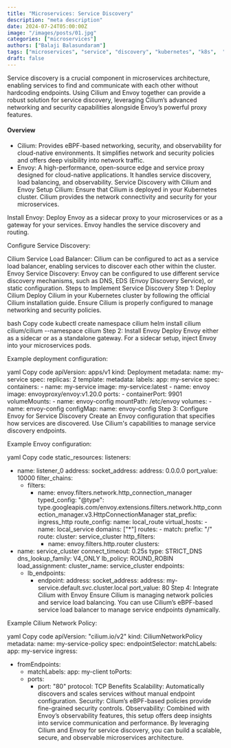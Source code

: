 ```yaml
---
title: "Microservices: Service Discovery"
description: "meta description"
date: 2024-07-24T05:00:00Z
image: "/images/posts/01.jpg"
categories: ["microservices"]
authors: ["Balaji Balasundaram"]
tags: ["microservices", "service", "discovery", "kubernetes", "k8s",  "k3s", ]
draft: false
---
```



Service discovery is a crucial component in microservices architecture, enabling services to find and communicate with each other without hardcoding endpoints. Using Cilium and Envoy together can provide a robust solution for service discovery, leveraging Cilium’s advanced networking and security capabilities alongside Envoy’s powerful proxy features.

#### Overview
- Cilium: Provides eBPF-based networking, security, and observability for cloud-native environments. It simplifies network and security policies and offers deep visibility into network traffic.
- Envoy: A high-performance, open-source edge and service proxy designed for cloud-native applications. It handles service discovery, load balancing, and observability.
Service Discovery with Cilium and Envoy
Setup Cilium: Ensure that Cilium is deployed in your Kubernetes cluster. Cilium provides the network connectivity and security for your microservices.

Install Envoy: Deploy Envoy as a sidecar proxy to your microservices or as a gateway for your services. Envoy handles the service discovery and routing.

Configure Service Discovery:

Cilium Service Load Balancer: Cilium can be configured to act as a service load balancer, enabling services to discover each other within the cluster.
Envoy Service Discovery: Envoy can be configured to use different service discovery mechanisms, such as DNS, EDS (Envoy Discovery Service), or static configuration.
Steps to Implement Service Discovery
Step 1: Deploy Cilium
Deploy Cilium in your Kubernetes cluster by following the official Cilium installation guide. Ensure Cilium is properly configured to manage networking and security policies.

bash
Copy code
kubectl create namespace cilium
helm install cilium cilium/cilium --namespace cilium
Step 2: Install Envoy
Deploy Envoy either as a sidecar or as a standalone gateway. For a sidecar setup, inject Envoy into your microservices pods.

Example deployment configuration:

yaml
Copy code
apiVersion: apps/v1
kind: Deployment
metadata:
  name: my-service
spec:
  replicas: 2
  template:
    metadata:
      labels:
        app: my-service
    spec:
      containers:
      - name: my-service
        image: my-service:latest
      - name: envoy
        image: envoyproxy/envoy:v1.20.0
        ports:
        - containerPort: 9901
        volumeMounts:
        - name: envoy-config
          mountPath: /etc/envoy
      volumes:
      - name: envoy-config
        configMap:
          name: envoy-config
Step 3: Configure Envoy for Service Discovery
Create an Envoy configuration that specifies how services are discovered. Use Cilium's capabilities to manage service discovery endpoints.

Example Envoy configuration:

yaml
Copy code
static_resources:
  listeners:
  - name: listener_0
    address:
      socket_address:
        address: 0.0.0.0
        port_value: 10000
    filter_chains:
    - filters:
      - name: envoy.filters.network.http_connection_manager
        typed_config:
          "@type": type.googleapis.com/envoy.extensions.filters.network.http_connection_manager.v3.HttpConnectionManager
          stat_prefix: ingress_http
          route_config:
            name: local_route
            virtual_hosts:
            - name: local_service
              domains: ["*"]
              routes:
              - match:
                  prefix: "/"
                route:
                  cluster: service_cluster
          http_filters:
          - name: envoy.filters.http.router
  clusters:
  - name: service_cluster
    connect_timeout: 0.25s
    type: STRICT_DNS
    dns_lookup_family: V4_ONLY
    lb_policy: ROUND_ROBIN
    load_assignment:
      cluster_name: service_cluster
      endpoints:
      - lb_endpoints:
        - endpoint:
            address:
              socket_address:
                address: my-service.default.svc.cluster.local
                port_value: 80
Step 4: Integrate Cilium with Envoy
Ensure Cilium is managing network policies and service load balancing. You can use Cilium’s eBPF-based service load balancer to manage service endpoints dynamically.

Example Cilium Network Policy:

yaml
Copy code
apiVersion: "cilium.io/v2"
kind: CiliumNetworkPolicy
metadata:
  name: my-service-policy
spec:
  endpointSelector:
    matchLabels:  
      app: my-service
  ingress:
  - fromEndpoints:
    - matchLabels:
        app: my-client
    toPorts:
    - ports:
      - port: "80"
        protocol: TCP
Benefits
Scalability: Automatically discovers and scales services without manual endpoint configuration.
Security: Cilium’s eBPF-based policies provide fine-grained security controls.
Observability: Combined with Envoy’s observability features, this setup offers deep insights into service communication and performance.
By leveraging Cilium and Envoy for service discovery, you can build a scalable, secure, and observable microservices architecture.

